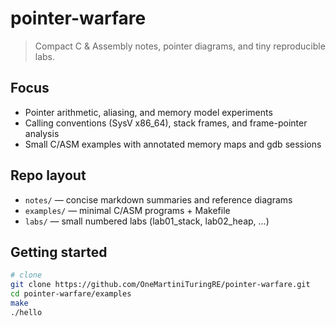 # pointer-warfare

> Compact C & Assembly notes, pointer diagrams, and tiny reproducible labs.

## Focus
- Pointer arithmetic, aliasing, and memory model experiments
- Calling conventions (SysV x86_64), stack frames, and frame-pointer analysis
- Small C/ASM examples with annotated memory maps and gdb sessions

## Repo layout
- `notes/` — concise markdown summaries and reference diagrams  
- `examples/` — minimal C/ASM programs + Makefile  
- `labs/` — small numbered labs (lab01_stack, lab02_heap, ...)  

## Getting started
```bash
# clone
git clone https://github.com/OneMartiniTuringRE/pointer-warfare.git
cd pointer-warfare/examples
make
./hello

